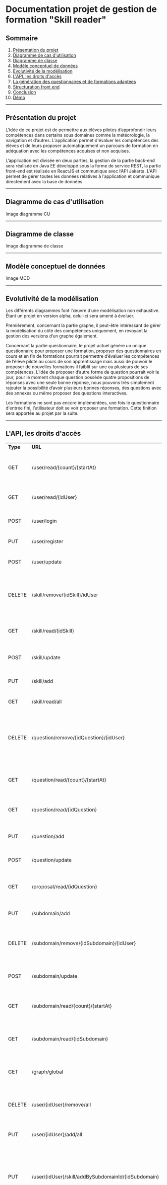 # Documentation projet de gestion de formation "Skill reader"


## Sommaire

1. [Présentation du projet](#présentation-du-projet)
2. [Diagramme de cas d'utilisation](#diagramme-de-cas-dutilisation)
3. [Diagramme de classe](#diagramme-de-classe)
4. [Modèle conceptuel de données](#modèle-conceptuel-de-données)
5. [Evolutivité de la modélisation](#evolutivité-de-la-modélisation)
6. [L'API, les droits d'accès](#lapi-les-droits-daccès)
7. [La génération des questionnaires et de formations adaptées](#la-génération-des-questionnaires-et-de-formations-adaptées)
8. [Structuration front end](#structuration-front-end)
9. [Conclusion](#conclusion)
10. [Démo](#démo)


-----

## Présentation du projet


L’idée de ce projet est de permettre aux élèves pilotes d’approfondir leurs compétences dans certains sous domaines comme la météorologie, la navigation et d’autres. L’application permet d'évaluer les compétences des élèves et de leurs proposer automatiquement un parcours de formation en adéquation avec les compétences acquises et non acquises.

L’application est divisée en deux parties, la gestion de la partie back-end sera réalisée en Java EE développé sous la forme de service REST, la partie front-end est réalisée en ReactJS et communique avec l’API Jakarta. L’API permet de gérer toutes les données relatives à l’application et communique directement avec la base de données.

-----

## Diagramme de cas d'utilisation

Image diagramme CU

-----

## Diagramme de classe

Image diagramme de classe

-----

## Modèle conceptuel de données

Image MCD

-----

## Evolutivité de la modélisation

Les différents diagrammes font l'œuvre d’une modélisation non exhaustive. Étant un projet en version alpha, celui-ci sera amené à évoluer.

Premièrement, concernant la partie graphe, il peut-être intéressant de gérer la modélisation du côté des compétences uniquement, en revoyant la gestion des versions d’un graphe également.

Concernant la partie questionnaire, le projet actuel génère un unique questionnaire pour proposer une formation, proposer des questionnaires en cours et en fin de formations pourrait permettre d’évaluer les compétences de l’élève pilote au cours de son apprentissage mais aussi de pouvoir le proposer de nouvelles formations il faiblit sur une ou plusieurs de ses compétences. L’idée de proposer d’autre forme de question pourrait voir le jour, pour le moment chaque question possède quatre propositions de réponses avec une seule bonne réponse, nous pouvons très simplement rajouter la possibilité d’avoir plusieurs bonnes réponses, des questions avec des annexes ou même proposer des questions interactives.

Les formations ne sont pas encore implémentées, une fois le questionnaire d'entrée fini, l’utilisateur doit se voir proposer une formation. Cette finition sera apportée au projet par la suite.

-----

## L'API, les droits d'accès

<table>
  <tr>
   <td><strong>Type</strong>
   </td>
   <td><strong>URL</strong>
   </td>
   <td><strong>Description</strong>
   </td>
   <td><strong>Accès</strong>
   </td>
  </tr>
  <tr>
   <td>GET
   </td>
   <td>/user/read/{count}/{startAt}
   </td>
   <td>Retourne un nombre d’utilisateur à partir de l’index {startAt}
   </td>
   <td>Utilisable uniquement par l’application
   </td>
  </tr>
  <tr>
   <td>GET
   </td>
   <td>/user/read/{idUser}
   </td>
   <td>Retourne l’utilisateur correspondant à {idUser}
   </td>
   <td>Utilisable uniquement par l’application
   </td>
  </tr>
  <tr>
   <td>POST
   </td>
   <td>/user/login
   </td>
   <td>Permets la connexion d’un utilisateur
   </td>
   <td>Tout le monde
   </td>
  </tr>
  <tr>
   <td>PUT
   </td>
   <td>/user/register
   </td>
   <td>Permets l’inscription d’un utilisateur
   </td>
   <td>Tout le monde
   </td>
  </tr>
  <tr>
   <td>POST
   </td>
   <td>/user/update
   </td>
   <td>Permets la modification d’un utilisateur
   </td>
   <td>Tout le monde
   </td>
  </tr>
  <tr>
   <td>DELETE
   </td>
   <td>/skill/remove/{idSkill}/idUser
   </td>
   <td>Supprime une compétence correspondant à {idSkill} si l’utilisateur en possède les droits
   </td>
   <td>Utilisable uniquement par l’application
   </td>
  </tr>
  <tr>
   <td>GET
   </td>
   <td>/skill/read/{idSkill}
   </td>
   <td>Retourne la compétence correspondante à {idSkill}
   </td>
   <td>Utilisable uniquement par l’application
   </td>
  </tr>
  <tr>
   <td>POST
   </td>
   <td>/skill/update
   </td>
   <td>Permets la modification d’une compétence
   </td>
   <td>Formateur
   </td>
  </tr>
  <tr>
   <td>PUT
   </td>
   <td>/skill/add
   </td>
   <td>Permets l’ajout d’une compétence
   </td>
   <td>Formateur
   </td>
  </tr>
  <tr>
   <td>GET
   </td>
   <td>/skill/read/all
   </td>
   <td>Retourne toutes les compétences
   </td>
   <td>Formateur
   </td>
  </tr>
  <tr>
   <td>DELETE
   </td>
   <td>/question/remove/{idQuestion}/{idUser}
   </td>
   <td>Permets la suppression d’une question correspondant à {idQuestion} si l’utilisateur en possède les droits
   </td>
   <td>Formateur
   </td>
  </tr>
  <tr>
   <td>GET
   </td>
   <td>/question/read/{count}/{startAt}
   </td>
   <td>Retourne un nombre de questions à partir de l’index {startAt}
   </td>
   <td>Utilisable uniquement par l’application
   </td>
  </tr>
  <tr>
   <td>GET
   </td>
   <td>/question/read/{idQuestion}
   </td>
   <td>Retourne la question correspondant à {idQuestion}
   </td>
   <td>Formateur
   </td>
  </tr>
  <tr>
   <td>PUT
   </td>
   <td>/question/add
   </td>
   <td>Permets l’ajout d’une question et de ses propositions
   </td>
   <td>Formateur
   </td>
  </tr>
  <tr>
   <td>POST
   </td>
   <td>/question/update
   </td>
   <td>Permets la modification d’une question
   </td>
   <td>Formateur
   </td>
  </tr>
  <tr>
   <td>GET
   </td>
   <td>/proposal/read/{idQuestion}
   </td>
   <td>Retourne les propositions de la question correspondant à {idQuestion}
   </td>
   <td>Utilisable uniquement par l’application
   </td>
  </tr>
  <tr>
   <td>PUT
   </td>
   <td>/subdomain/add
   </td>
   <td>Permets l’ajout d’un sous-domaine
   </td>
   <td>Formateur
   </td>
  </tr>
  <tr>
   <td>DELETE
   </td>
   <td>/subdomain/remove/{idSubdomain}/{idUser}
   </td>
   <td>Permets la suppression des compétences liée à un sous-domaine
   </td>
   <td>Formateur
   </td>
  </tr>
  <tr>
   <td>POST
   </td>
   <td>/subdomain/update
   </td>
   <td>Permets la modification d’un sous-domaine
   </td>
   <td>Formateur
   </td>
  </tr>
  <tr>
   <td>GET
   </td>
   <td>/subdomain/read/{count}/{startAt}
   </td>
   <td>Retourne un nombre de sous-domaine à partir de l’index {startAt}
   </td>
   <td>Utilisable uniquement par l’application
   </td>
  </tr>
  <tr>
   <td>GET
   </td>
   <td>/subdomain/read/{idSubdomain}
   </td>
   <td>Retourne un sous-domaine correspondant à {idSubdomain}
   </td>
   <td>Utilisable uniquement par l’application
   </td>
  </tr>
  <tr>
   <td>GET
   </td>
   <td>/graph/global
   </td>
   <td>Retourne les noeuds du graphe de compétences et ses arcs
   </td>
   <td>Tout le monde
   </td>
  </tr>
  <tr>
   <td>DELETE
   </td>
   <td>/user/{idUser}/remove/all
   </td>
   <td>Retire toutes les compétences choisis par un utilisateur
   </td>
   <td>Tout le monde
   </td>
  </tr>
  <tr>
   <td>PUT
   </td>
   <td>/user/{idUser}/add/all
   </td>
   <td>Ajoute toutes les compétences à un utilisateur
   </td>
   <td>Tout le monde
   </td>
  </tr>
  <tr>
   <td>PUT
   </td>
   <td>/user/{idUser}/skill/addBySubdomainId/{idSubdomain}
   </td>
   <td>Ajoute toutes les compétences d’un sous-domaine correspondant à {idSubdomain} à un utilisateur
   </td>
   <td>Tout le monde
   </td>
  </tr>
  <tr>
   <td>DELETE
   </td>
   <td>/user/{idUser}/skill/remove/{idSkill}
   </td>
   <td>Retire la compétence correspondant à {idSkill} de l’utilisateur {idUser}
   </td>
   <td>Tout le monde
   </td>
  </tr>
  <tr>
   <td>PUT
   </td>
   <td>/user/{idUser}/skill/add/{idSkill}
   </td>
   <td>Ajoute la compétence correspondant à {idSkill} à l’utilisateur {idUser}
   </td>
   <td>Tout le monde
   </td>
  </tr>
  <tr>
   <td>POST
   </td>
   <td>/questionnary/response/{idUser}/qId/{idQuestion}/rId/{idProposal}
   </td>
   <td>Enregistre la question comme étant répondu par l’utilisateur
   </td>
   <td>Utilisable uniquement par l’application
   </td>
  </tr>
  <tr>
   <td>GET
   </td>
   <td>/questionnary/getQuestion/{idUser}/{difficulty}
   </td>
   <td>Retourne une question de difficulté {difficulty} en fonction des compétences choisis de l’utilisateur {idUser}
   </td>
   <td>Utilisable uniquement par l’application
   </td>
  </tr>
</table>

-----

## La génération des questionnaires et de formations adaptées

Le but du questionnaire est de pouvoir attribuer à chaque compétence que l’utilisateur aura au préalable sélectionné un score positif ou nul. Pour cela, la génération des questionnaires est entièrement contrôlée par l’API. En effet, celle-ci génère des questions à poser à l’utilisateur en se basant sur les compétences choisies. En appelant la requête permettant d’acquérir une question, l’API retourne une question au hasard appartenant à une ou des compétence(s) de l’utilisateur. De plus, elle ne se limite pas à un choix hasardeux. En effet, elle ne compte que le/les compétence(s) dont le malus est strictement inférieur à 10 et dont l’erreur successive est strictement inférieure à 4 (Le malus étant un entier naturel incrémenté lorsqu’une réponse à une question est fausse. L’erreur successive quant à elle est un entier naturel représentant le nombre de fois où l’utilisateur se trompe à répétition à une compétence). 

Si la réponse à une question est fausse, le questionnaire octroie un malus égal à 4 soustrait par la difficulté de la question posée (4 représentant la difficulté maximale des questions pouvant être posées). Si la réponse est fausse, le questionnaire va incrémenter l’erreur successive correspondant à la compétence examinée de 1. 

Pour chaque bonne réponse à une question d’une compétence de l’utilisateur, la difficulté des questions posées est incrémentée de 0.5 et le score est incrémenté d’un montant égal à la difficulté de la question.

La limite d’un questionnaire est donc fixée sur les erreurs commises par l’utilisateur. Moins il fera d’erreur, plus le questionnaire durera longtemps et deviendra difficile. A contrario, plus il fait d'erreurs, plus le questionnaire sera court. Ainsi, les formations proposées à l’utilisateur à la suite du questionnaire seront proposées dans l’ordre ascendant des résultats de ses compétences.

-----

## Structuration front end

Image structure front end

Les composants constituent les éléments réutilisables de l’application contenant leurs propres logiques, ils sont indépendant l’un de l’autre, sauf pour les sous-composants - les composants utilisables dans un composant - comme le composant “Form” qui est composé de composant “InputFloating”

Les vues constituent les différentes pages de l’application et sont agrégées de multiples composants, les pages incorpore le contexte AuthContext pour identifier l’utilisateur.

Les contextes constituent les états globaux de l’application notamment l’authentification permettant d’identifier l’utilisateur connecté. Les contextes sont utilisés par les Vues.

Les routes accessibles sont décrites dans “App.js”.

-----

## Conclusion

Ce projet nous à permis de travailler en équipe et d’utiliser une méthode adaptée pour le travail d’équipe, l’utilisation de la méthode agile pour la gestion du projet et de git pour le versionning du projet par exemple.

-----

## Démo

https://www.youtube.com/watch?v=Nk5f8VwTSgo

